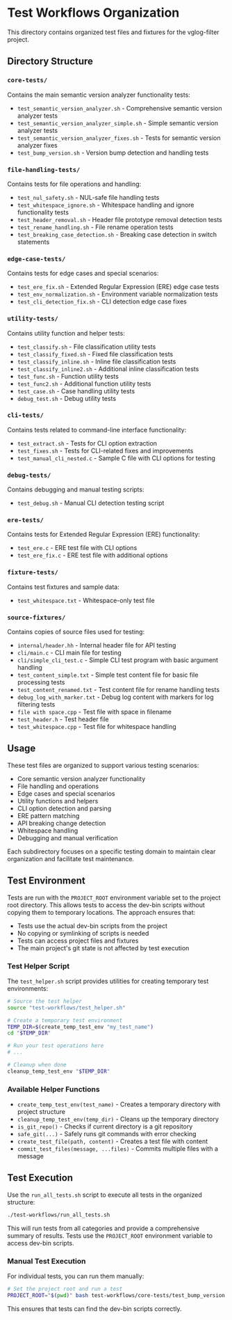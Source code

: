 # Test Workflows Organization

This directory contains organized test files and fixtures for the vglog-filter project.

## Directory Structure

### `core-tests/`
Contains the main semantic version analyzer functionality tests:
- `test_semantic_version_analyzer.sh` - Comprehensive semantic version analyzer tests
- `test_semantic_version_analyzer_simple.sh` - Simple semantic version analyzer tests
- `test_semantic_version_analyzer_fixes.sh` - Tests for semantic version analyzer fixes
- `test_bump_version.sh` - Version bump detection and handling tests

### `file-handling-tests/`
Contains tests for file operations and handling:
- `test_nul_safety.sh` - NUL-safe file handling tests
- `test_whitespace_ignore.sh` - Whitespace handling and ignore functionality tests
- `test_header_removal.sh` - Header file prototype removal detection tests
- `test_rename_handling.sh` - File rename operation tests
- `test_breaking_case_detection.sh` - Breaking case detection in switch statements

### `edge-case-tests/`
Contains tests for edge cases and special scenarios:
- `test_ere_fix.sh` - Extended Regular Expression (ERE) edge case tests
- `test_env_normalization.sh` - Environment variable normalization tests
- `test_cli_detection_fix.sh` - CLI detection edge case fixes

### `utility-tests/`
Contains utility function and helper tests:
- `test_classify.sh` - File classification utility tests
- `test_classify_fixed.sh` - Fixed file classification tests
- `test_classify_inline.sh` - Inline file classification tests
- `test_classify_inline2.sh` - Additional inline classification tests
- `test_func.sh` - Function utility tests
- `test_func2.sh` - Additional function utility tests
- `test_case.sh` - Case handling utility tests
- `debug_test.sh` - Debug utility tests

### `cli-tests/`
Contains tests related to command-line interface functionality:
- `test_extract.sh` - Tests for CLI option extraction
- `test_fixes.sh` - Tests for CLI-related fixes and improvements
- `test_manual_cli_nested.c` - Sample C file with CLI options for testing

### `debug-tests/`
Contains debugging and manual testing scripts:
- `test_debug.sh` - Manual CLI detection testing script

### `ere-tests/`
Contains tests for Extended Regular Expression (ERE) functionality:
- `test_ere.c` - ERE test file with CLI options
- `test_ere_fix.c` - ERE test file with additional options

### `fixture-tests/`
Contains test fixtures and sample data:
- `test_whitespace.txt` - Whitespace-only test file

### `source-fixtures/`
Contains copies of source files used for testing:
- `internal/header.hh` - Internal header file for API testing
- `cli/main.c` - CLI main file for testing
- `cli/simple_cli_test.c` - Simple CLI test program with basic argument handling
- `test_content_simple.txt` - Simple test content file for basic file processing tests
- `test_content_renamed.txt` - Test content file for rename handling tests
- `debug_log_with_marker.txt` - Debug log content with markers for log filtering tests
- `file with space.cpp` - Test file with space in filename
- `test_header.h` - Test header file
- `test_whitespace.cpp` - Test file for whitespace handling

## Usage

These test files are organized to support various testing scenarios:
- Core semantic version analyzer functionality
- File handling and operations
- Edge cases and special scenarios
- Utility functions and helpers
- CLI option detection and parsing
- ERE pattern matching
- API breaking change detection
- Whitespace handling
- Debugging and manual verification

Each subdirectory focuses on a specific testing domain to maintain clear organization and facilitate test maintenance.

## Test Environment

Tests are run with the `PROJECT_ROOT` environment variable set to the project root directory. This allows tests to access the dev-bin scripts without copying them to temporary locations. The approach ensures that:

- Tests use the actual dev-bin scripts from the project
- No copying or symlinking of scripts is needed
- Tests can access project files and fixtures
- The main project's git state is not affected by test execution

### Test Helper Script

The `test_helper.sh` script provides utilities for creating temporary test environments:

```bash
# Source the test helper
source "test-workflows/test_helper.sh"

# Create a temporary test environment
TEMP_DIR=$(create_temp_test_env "my_test_name")
cd "$TEMP_DIR"

# Run your test operations here
# ...

# Cleanup when done
cleanup_temp_test_env "$TEMP_DIR"
```

### Available Helper Functions

- `create_temp_test_env(test_name)` - Creates a temporary directory with project structure
- `cleanup_temp_test_env(temp_dir)` - Cleans up the temporary directory
- `is_git_repo()` - Checks if current directory is a git repository
- `safe_git(...)` - Safely runs git commands with error checking
- `create_test_file(path, content)` - Creates a test file with content
- `commit_test_files(message, ...files)` - Commits multiple files with a message

## Test Execution

Use the `run_all_tests.sh` script to execute all tests in the organized structure:

```bash
./test-workflows/run_all_tests.sh
```

This will run tests from all categories and provide a comprehensive summary of results. Tests use the `PROJECT_ROOT` environment variable to access dev-bin scripts.

### Manual Test Execution

For individual tests, you can run them manually:

```bash
# Set the project root and run a test
PROJECT_ROOT="$(pwd)" bash test-workflows/core-tests/test_bump_version.sh
```

This ensures that tests can find the dev-bin scripts correctly. 